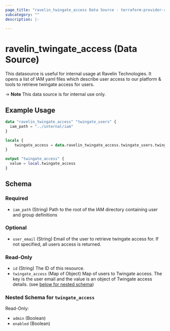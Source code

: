 ```yaml
---
page_title: "ravelin_twingate_access Data Source - terraform-provider-ravelin"
subcategory: ""
description: |-
  
---
```


# ravelin_twingate_access (Data Source)



This datasource is useful for internal usage at Ravelin Technologies. It opens a
list of IAM yaml files which describe user access to our platform & tools to
retrieve twingate access for users.

-> **Note** This data source is for internal use only. 

## Example Usage

```terraform
data "ravelin_twingate_access" "twingate_users" {
  iam_path = "../internal/iam"
}

locals {
    twingate_access = data.ravelin_twingate_access.twingate_users.twingate_access
}

output "twingate_access" {
  value = local.twingate_access
}
```

<!-- schema generated by tfplugindocs -->
## Schema

### Required

- `iam_path` (String) Path to the root of the IAM directory containing user and group definitions

### Optional

- `user_email` (String) Email of the user to retrieve twingate access for. If not specified, all users access is returned.

### Read-Only

- `id` (String) The ID of this resource.
- `twingate_access` (Map of Object) Map of users to Twingate access. The key is the user email and the value is an object of Twingate access details. (see [below for nested schema](#nestedatt--twingate_access))

<a id="nestedatt--twingate_access"></a>
### Nested Schema for `twingate_access`

Read-Only:

- `admin` (Boolean)
- `enabled` (Boolean)

